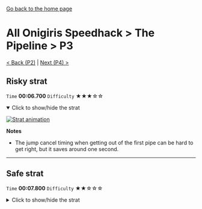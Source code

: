 [Go back to the home page](https://github.com/Doublevil/scbspeedrun)

# All Onigiris Speedhack > The Pipeline > P3

[< Back (P2)](https://github.com/Doublevil/scbspeedrun/blob/main/levels/arb_sh/P/P2.md) | [Next (P4) >](https://github.com/Doublevil/scbspeedrun/blob/main/levels/arb_sh/P/P4.md)

## Risky strat

`Time` **00:06.700** `Difficulty` ★★★☆☆
<details open>
  <summary>Click to show/hide the strat</summary>

  [![Strat animation](https://github.com/Doublevil/scbspeedrun/blob/main/media/levels/P/P3_RiskyStrat.webp)](https://github.com/Doublevil/scbspeedrun/blob/main/media/levels/P/P3_RiskyStrat.mp4?raw=true)

  **Notes**
  - The jump cancel timing when getting out of the first pipe can be hard to get right, but it saves around one second.
</details>

---
## Safe strat

`Time` **00:07.800** `Difficulty` ★★☆☆☆
<details>
  <summary>Click to show/hide the strat</summary>

  [![Strat animation](https://github.com/Doublevil/scbspeedrun/blob/main/media/levels/P/P3_Strat.webp)](https://github.com/Doublevil/scbspeedrun/blob/main/media/levels/P/P3_Strat.mp4?raw=true)
</details>

